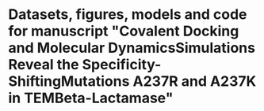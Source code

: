 # Datasets, figures, models and code for manuscript "Covalent Docking and Molecular DynamicsSimulations Reveal the Specificity-ShiftingMutations A237R and A237K in TEMBeta-Lactamase" 
